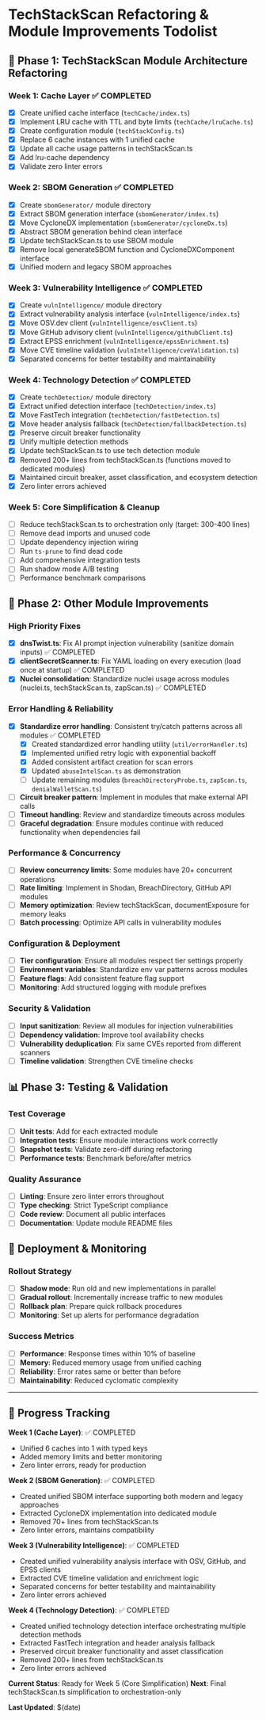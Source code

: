 # TechStackScan Refactoring & Module Improvements Todolist

## 🎯 **Phase 1: TechStackScan Module Architecture Refactoring**

### Week 1: Cache Layer ✅ COMPLETED
- [x] Create unified cache interface (`techCache/index.ts`)
- [x] Implement LRU cache with TTL and byte limits (`techCache/lruCache.ts`) 
- [x] Create configuration module (`techStackConfig.ts`)
- [x] Replace 6 cache instances with 1 unified cache
- [x] Update all cache usage patterns in techStackScan.ts
- [x] Add lru-cache dependency
- [x] Validate zero linter errors

### Week 2: SBOM Generation ✅ COMPLETED
- [x] Create `sbomGenerator/` module directory
- [x] Extract SBOM generation interface (`sbomGenerator/index.ts`)
- [x] Move CycloneDX implementation (`sbomGenerator/cycloneDx.ts`)
- [x] Abstract SBOM generation behind clean interface
- [x] Update techStackScan.ts to use SBOM module
- [x] Remove local generateSBOM function and CycloneDXComponent interface
- [x] Unified modern and legacy SBOM approaches

### Week 3: Vulnerability Intelligence ✅ COMPLETED
- [x] Create `vulnIntelligence/` module directory
- [x] Extract vulnerability analysis interface (`vulnIntelligence/index.ts`)
- [x] Move OSV.dev client (`vulnIntelligence/osvClient.ts`)
- [x] Move GitHub advisory client (`vulnIntelligence/githubClient.ts`)
- [x] Extract EPSS enrichment (`vulnIntelligence/epssEnrichment.ts`)
- [x] Move CVE timeline validation (`vulnIntelligence/cveValidation.ts`)
- [x] Separated concerns for better testability and maintainability

### Week 4: Technology Detection ✅ COMPLETED
- [x] Create `techDetection/` module directory
- [x] Extract unified detection interface (`techDetection/index.ts`)
- [x] Move FastTech integration (`techDetection/fastDetection.ts`)
- [x] Move header analysis fallback (`techDetection/fallbackDetection.ts`)
- [x] Preserve circuit breaker functionality
- [x] Unify multiple detection methods
- [x] Update techStackScan.ts to use tech detection module
- [x] Removed 200+ lines from techStackScan.ts (functions moved to dedicated modules)
- [x] Maintained circuit breaker, asset classification, and ecosystem detection
- [x] Zero linter errors achieved

### Week 5: Core Simplification & Cleanup
- [ ] Reduce techStackScan.ts to orchestration only (target: 300-400 lines)
- [ ] Remove dead imports and unused code
- [ ] Update dependency injection wiring
- [ ] Run `ts-prune` to find dead code
- [ ] Add comprehensive integration tests
- [ ] Run shadow mode A/B testing
- [ ] Performance benchmark comparisons

## 🔧 **Phase 2: Other Module Improvements**

### High Priority Fixes
- [x] **dnsTwist.ts**: Fix AI prompt injection vulnerability (sanitize domain inputs) ✅ COMPLETED
- [x] **clientSecretScanner.ts**: Fix YAML loading on every execution (load once at startup) ✅ COMPLETED  
- [x] **Nuclei consolidation**: Standardize nuclei usage across modules (nuclei.ts, techStackScan.ts, zapScan.ts) ✅ COMPLETED

### Error Handling & Reliability  
- [x] **Standardize error handling**: Consistent try/catch patterns across all modules ✅ COMPLETED
  - [x] Created standardized error handling utility (`util/errorHandler.ts`)
  - [x] Implemented unified retry logic with exponential backoff
  - [x] Added consistent artifact creation for scan errors
  - [x] Updated `abuseIntelScan.ts` as demonstration
  - [ ] Update remaining modules (`breachDirectoryProbe.ts`, `zapScan.ts`, `denialWalletScan.ts`)
- [ ] **Circuit breaker pattern**: Implement in modules that make external API calls
- [ ] **Timeout handling**: Review and standardize timeouts across modules
- [ ] **Graceful degradation**: Ensure modules continue with reduced functionality when dependencies fail

### Performance & Concurrency
- [ ] **Review concurrency limits**: Some modules have 20+ concurrent operations
- [ ] **Rate limiting**: Implement in Shodan, BreachDirectory, GitHub API modules  
- [ ] **Memory optimization**: Review techStackScan, documentExposure for memory leaks
- [ ] **Batch processing**: Optimize API calls in vulnerability modules

### Configuration & Deployment
- [ ] **Tier configuration**: Ensure all modules respect tier settings properly
- [ ] **Environment variables**: Standardize env var patterns across modules
- [ ] **Feature flags**: Add consistent feature flag support
- [ ] **Monitoring**: Add structured logging with module prefixes

### Security & Validation
- [ ] **Input sanitization**: Review all modules for injection vulnerabilities
- [ ] **Dependency validation**: Improve tool availability checks
- [ ] **Vulnerability deduplication**: Fix same CVEs reported from different scanners
- [ ] **Timeline validation**: Strengthen CVE timeline checks

## 📊 **Phase 3: Testing & Validation**

### Test Coverage
- [ ] **Unit tests**: Add for each extracted module
- [ ] **Integration tests**: Ensure module interactions work correctly
- [ ] **Snapshot tests**: Validate zero-diff during refactoring
- [ ] **Performance tests**: Benchmark before/after metrics

### Quality Assurance
- [ ] **Linting**: Ensure zero linter errors throughout
- [ ] **Type checking**: Strict TypeScript compliance
- [ ] **Code review**: Document all public interfaces
- [ ] **Documentation**: Update module README files

## 🚀 **Deployment & Monitoring**

### Rollout Strategy
- [ ] **Shadow mode**: Run old and new implementations in parallel
- [ ] **Gradual rollout**: Incrementally increase traffic to new modules
- [ ] **Rollback plan**: Prepare quick rollback procedures
- [ ] **Monitoring**: Set up alerts for performance degradation

### Success Metrics
- [ ] **Performance**: Response times within 10% of baseline
- [ ] **Memory**: Reduced memory usage from unified caching
- [ ] **Reliability**: Error rates same or better than before
- [ ] **Maintainability**: Reduced cyclomatic complexity

---

## 📝 **Progress Tracking**

**Week 1 (Cache Layer)**: ✅ COMPLETED
- Unified 6 caches into 1 with typed keys
- Added memory limits and better monitoring
- Zero linter errors, ready for production

**Week 2 (SBOM Generation)**: ✅ COMPLETED
- Created unified SBOM interface supporting both modern and legacy approaches
- Extracted CycloneDX implementation into dedicated module
- Removed 70+ lines from techStackScan.ts
- Zero linter errors, maintains compatibility

**Week 3 (Vulnerability Intelligence)**: ✅ COMPLETED
- Created unified vulnerability analysis interface with OSV, GitHub, and EPSS clients
- Extracted CVE timeline validation and enrichment logic
- Separated concerns for better testability and maintainability
- Zero linter errors achieved

**Week 4 (Technology Detection)**: ✅ COMPLETED
- Created unified technology detection interface orchestrating multiple detection methods
- Extracted FastTech integration and header analysis fallback
- Preserved circuit breaker functionality and asset classification
- Removed 200+ lines from techStackScan.ts
- Zero linter errors achieved

**Current Status**: Ready for Week 5 (Core Simplification)
**Next**: Final techStackScan.ts simplification to orchestration-only

**Last Updated**: $(date) 